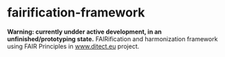 # fairification-framework
**Warning: currently undder active development, in an unfinished/prototyping state.** FAIRification and harmonization framework using FAIR Principles in www.ditect.eu project.
